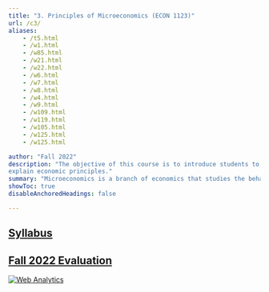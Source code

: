```yaml
---
title: "3. Principles of Microeconomics (ECON 1123)" 
url: /c3/
aliases: 
    - /t5.html
    - /w1.html
    - /w85.html
    - /w21.html
    - /w22.html
    - /w6.html
    - /w7.html
    - /w8.html
    - /w4.html
    - /w9.html
    - /w109.html
    - /w119.html
    - /w105.html
    - /w125.html
    - /w125.html

author: "Fall 2022"
description: "The objective of this course is to introduce students to basic microeconomic concepts and prepare them for future economic classes. By the end of this class, students should be able to understand microeconomic theory and its applications, prepare and understand basic equilibrium graphs, relate economic topics to real world situations, and 
explain economic principles." 
summary: "Microeconomics is a branch of economics that studies the behavior of individuals and businesses and how decisions are made based on the allocation of limited resources.  Microeconomics examines how these decisions and behaviors affect the supply and demand for goods and services, which determine the prices we pay." 
showToc: true
disableAnchoredHeadings: false

---
```



## [Syllabus](/Syllabus_Fall_2022_ECON_1123.pdf)

## [Fall 2022 Evaluation](/Eval_Fall_2022_ECON_1123.pdf)


<!-- Default Statcounter code for Personal Website
https://ahmedelfatmaoui.github.io/ -->
<script type="text/javascript">
var sc_project=12988052; 
var sc_invisible=1; 
var sc_security="0346b3d7"; 
</script>
<script type="text/javascript"
src="https://www.statcounter.com/counter/counter.js" async></script>
<noscript><div class="statcounter"><a title="Web Analytics"
href="https://statcounter.com/" target="_blank"><img class="statcounter"
src="https://c.statcounter.com/12988052/0/0346b3d7/1/" alt="Web Analytics"
referrerPolicy="no-referrer-when-downgrade"></a></div></noscript>
<!-- End of Statcounter Code -->
